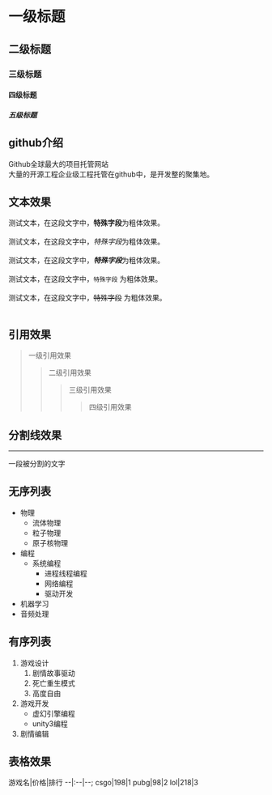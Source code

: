 # 一级标题
## 二级标题
### 三级标题
#### 四级标题
##### 五级标题


## github介绍
Github全球最大的项目托管网站<br>大量的开源工程企业级工程托管在github中，是开发整的聚集地。

## 文本效果
   测试文本，在这段文字中，**特殊字段**为粗体效果。<br><br>
   测试文本，在这段文字中，*特殊字段*为粗体效果。<br><br>
   测试文本，在这段文字中，***特殊字段***为粗体效果。<br><br>
   测试文本，在这段文字中，`特殊字段` 为粗体效果。<br><br>
   测试文本，在这段文字中，~~特殊字段~~ 为粗体效果。<br><br>

## 引用效果
> 一级引用效果
>> 二级引用效果
>>> 三级引用效果
>>>> 四级引用效果

## 分割线效果
---
   一段被分割的文字

## 无序列表

* 物理
  * 流体物理
  * 粒子物理
  * 原子核物理
* 编程
  * 系统编程
    * 进程线程编程
    * 网络编程
    * 驱动开发
* 机器学习
* 音频处理

## 有序列表

1. 游戏设计
   1. 剧情故事驱动
   2. 死亡重生模式
   3. 高度自由
2. 游戏开发
   * 虚幻引擎编程
   * unity3编程
3. 剧情编辑

## 表格效果

游戏名|价格|排行
--|:--|--;
csgo|198|1
pubg|98|2
lol|218|3
